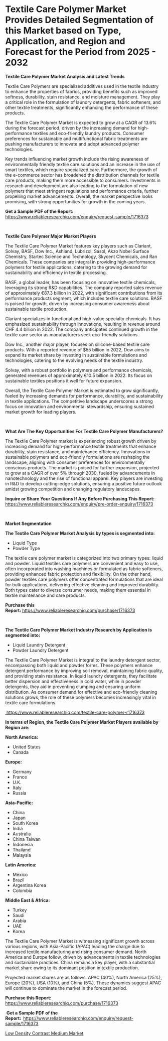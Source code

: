 <p><h1>Textile Care Polymer Market Provides Detailed Segmentation of this Market based on Type, Application, and Region and Forecast for the Period from 2025 - 2032</h1></p><p><strong>Textile Care Polymer Market Analysis and Latest Trends</strong></p>
<p><p>Textile Care Polymers are specialized additives used in the textile industry to enhance the properties of fabrics, providing benefits such as improved softness, durability, stain resistance, and moisture management. They play a critical role in the formulation of laundry detergents, fabric softeners, and other textile treatments, significantly enhancing the performance of these products.</p><p>The Textile Care Polymer Market is expected to grow at a CAGR of 13.6% during the forecast period, driven by the increasing demand for high-performance textiles and eco-friendly laundry products. Consumer preferences for sustainable and multifunctional fabric treatments are pushing manufacturers to innovate and adopt advanced polymer technologies. </p><p>Key trends influencing market growth include the rising awareness of environmentally friendly textile care solutions and an increase in the use of smart textiles, which require specialized care. Furthermore, the growth of the e-commerce sector has broadened the distribution channels for textile care products, making them more accessible to consumers. Investments in research and development are also leading to the formulation of new polymers that meet stringent regulations and performance criteria, further propelling market advancements. Overall, the market perspective looks promising, with strong opportunities for growth in the coming years.</p></p>
<p><strong>Get a Sample PDF of the Report:&nbsp;</strong> <a href="https://www.reliableresearchiq.com/enquiry/request-sample/1716373?utm_campaign=2580&utm_medium=2&utm_source=Github&utm_content=ia&utm_term=28032025&utm_id=textile-care-polymer">https://www.reliableresearchiq.com/enquiry/request-sample/1716373</a></p>
<p>&nbsp;</p>
<p><strong>Textile Care Polymer Major Market Players</strong></p>
<p><p>The Textile Care Polymer Market features key players such as Clariant, Solvay, BASF, Dow Inc., Ashland, Lubrizol, Sasol, Akzo Nobel Surface Chemistry, Startec Science and Technology, Skycent Chemicals, and Ran Chemicals. These companies are integral in providing high-performance polymers for textile applications, catering to the growing demand for sustainability and efficiency in textile processing.</p><p>BASF, a global leader, has been focusing on innovative textile chemicals, leveraging its strong R&D capabilities. The company reported sales revenue of approximately €87.3 billion in 2022, with significant contributions from its performance products segment, which includes textile care solutions. BASF is poised for growth, driven by increasing consumer awareness about sustainable textile production.</p><p>Clariant specializes in functional and high-value specialty chemicals. It has emphasized sustainability through innovations, resulting in revenue around CHF 4.4 billion in 2022. The company anticipates continued growth in the textile care sector as manufacturers seek eco-friendly solutions.</p><p>Dow Inc., another major player, focuses on silicone-based textile care products. With a reported revenue of $55 billion in 2022, Dow aims to expand its market share by investing in sustainable formulations and technologies, catering to the evolving needs of the textile industry.</p><p>Solvay, with a robust portfolio in polymers and performance chemicals, generated revenues of approximately €10.5 billion in 2022. Its focus on sustainable textiles positions it well for future expansion.</p><p>Overall, the Textile Care Polymer Market is estimated to grow significantly, fueled by increasing demands for performance, durability, and sustainability in textile applications. The competitive landscape underscores a strong focus on innovation and environmental stewardship, ensuring sustained market growth for leading players.</p></p>
<p>&nbsp;</p>
<p><strong>What Are The Key Opportunities For Textile Care Polymer Manufacturers?</strong></p>
<p><p>The Textile Care Polymer market is experiencing robust growth driven by increasing demand for high-performance textile treatments that enhance durability, stain resistance, and maintenance efficiency. Innovations in sustainable polymers and eco-friendly formulations are reshaping the landscape, aligning with consumer preferences for environmentally conscious products. The market is poised for further expansion, projected to grow at a CAGR of over 5% through 2030, fueled by advancements in nanotechnology and the rise of functional apparel. Key players are investing in R&D to develop cutting-edge solutions, ensuring a positive future outlook amidst growing competition and changing regulatory landscapes.</p></p>
<p><strong>Inquire or Share Your Questions If Any Before Purchasing This Report:</strong> <a href="https://www.reliableresearchiq.com/enquiry/pre-order-enquiry/1716373?utm_campaign=2580&utm_medium=2&utm_source=Github&utm_content=ia&utm_term=28032025&utm_id=textile-care-polymer">https://www.reliableresearchiq.com/enquiry/pre-order-enquiry/1716373</a></p>
<p>&nbsp;</p>
<p><strong>Market Segmentation</strong></p>
<p><strong>The Textile Care Polymer Market Analysis by types is segmented into:</strong></p>
<p><ul><li>Liquid Type</li><li>Powder Type</li></ul></p>
<p><p>The textile care polymer market is categorized into two primary types: liquid and powder. Liquid textiles care polymers are convenient and easy to use, often incorporated into washing machines or formulated as fabric softeners, providing enhanced fabric protection and flexibility. On the other hand, powder textiles care polymers offer concentrated formulations that are ideal for bulk applications, delivering effective cleaning and improved durability. Both types cater to diverse consumer needs, making them essential in textile maintenance and care products.</p></p>
<p><strong>Purchase this Report:&nbsp;</strong><a href="https://www.reliableresearchiq.com/purchase/1716373?utm_campaign=2580&utm_medium=2&utm_source=Github&utm_content=ia&utm_term=28032025&utm_id=textile-care-polymer">https://www.reliableresearchiq.com/purchase/1716373</a></p>
<p>&nbsp;</p>
<p><strong>The Textile Care Polymer Market Industry Research by Application is segmented into:</strong></p>
<p><ul><li>Liquid Laundry Detergent</li><li>Powder Laundry Detergent</li></ul></p>
<p><p>The Textile Care Polymer Market is integral to the laundry detergent sector, encompassing both liquid and powder forms. These polymers enhance detergent performance by improving soil removal, maintaining fabric quality, and providing stain resistance. In liquid laundry detergents, they facilitate better dispersion and effectiveness in cold water, while in powder detergents, they aid in preventing clumping and ensuring uniform distribution. As consumer demand for effective and eco-friendly cleaning solutions grows, the role of these polymers becomes increasingly vital in textile care formulations.</p></p>
<p><a href="https://www.reliableresearchiq.com/textile-care-polymer-r1716373?utm_campaign=2580&utm_medium=2&utm_source=Github&utm_content=ia&utm_term=28032025&utm_id=textile-care-polymer">&nbsp;https://www.reliableresearchiq.com/textile-care-polymer-r1716373</a></p>
<p><strong>In terms of Region, the Textile Care Polymer Market Players available by Region are:</strong></p>
<p>
    <p> <strong> North America: </strong>
        <ul>
            <li>United States</li>
            <li>Canada</li>
        </ul>
        </p> 
    <p> <strong> Europe: </strong>
        <ul>
            <li>Germany</li>
            <li>France</li>
            <li>U.K.</li>
            <li>Italy</li>
            <li>Russia</li>
        </ul>
        </p> 
    <p> <strong> Asia-Pacific: </strong>
        <ul>
            <li>China</li>
            <li>Japan</li>
            <li>South Korea</li>
            <li>India</li>
            <li>Australia</li>
            <li>China Taiwan</li>
            <li>Indonesia</li>
            <li>Thailand</li>
            <li>Malaysia</li>
        </ul>
        </p> 
    <p> <strong> Latin America: </strong>
        <ul>
            <li>Mexico</li>
            <li>Brazil</li>
            <li>Argentina Korea</li>
            <li>Colombia</li>
        </ul>
        </p> 
    <p> <strong> Middle East & Africa: </strong>
        <ul>
            <li>Turkey</li>
            <li>Saudi</li>
            <li>Arabia</li>
            <li>UAE</li>
            <li>Korea</li>
        </ul>
    </p>
    </p>
<p><p>The Textile Care Polymer Market is witnessing significant growth across various regions, with Asia-Pacific (APAC) leading the charge due to increased textile manufacturing and rising consumer demand. North America and Europe follow, driven by advancements in textile technologies and sustainable practices. China remains a key player, with a substantial market share owing to its dominant position in textile production. </p><p>Projected market shares are as follows: APAC (40%), North America (25%), Europe (20%), USA (10%), and China (5%). These dynamics suggest APAC will continue to dominate the market in the forecast period.</p></p>
<p><strong>Purchase this Report: </strong><a href="https://www.reliableresearchiq.com/purchase/1716373?utm_campaign=2580&utm_medium=2&utm_source=Github&utm_content=ia&utm_term=28032025&utm_id=textile-care-polymer">https://www.reliableresearchiq.com/purchase/1716373</a></p>
<p>&nbsp;<strong>Get a Sample PDF of the Report:&nbsp;&nbsp;</strong><a href="https://www.reliableresearchiq.com/enquiry/request-sample/1716373?utm_campaign=2580&utm_medium=2&utm_source=Github&utm_content=ia&utm_term=28032025&utm_id=textile-care-polymer">https://www.reliableresearchiq.com/enquiry/request-sample/1716373</a></p>
<p><strong></strong></p>
<p><p><a href="https://github.com/chungwimbu4/Market-Research-Report-List-1/blob/main/low-density-contrast-medium-market.md?utm_campaign=2580&utm_medium=2&utm_source=Github&utm_content=ia&utm_term=28032025&utm_id=textile-care-polymer">Low Density Contrast Medium Market</a></p></p>